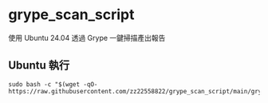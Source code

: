 # grype_scan_script
使用 Ubuntu 24.04 透過 Grype 一鍵掃描產出報告


## Ubuntu 執行
```
sudo bash -c "$(wget -qO- https://raw.githubusercontent.com/zz22558822/grype_scan_script/main/grype_scan_script.sh)"
```
